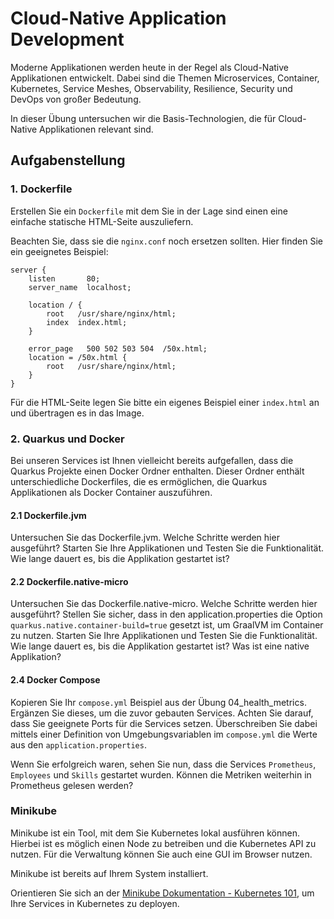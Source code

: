 # Cloud-Native Application Development

Moderne Applikationen werden heute in der Regel als Cloud-Native Applikationen entwickelt. 
Dabei sind die Themen Microservices, Container, Kubernetes, Service Meshes, Observability, Resilience, 
Security und DevOps von großer Bedeutung.

In dieser Übung untersuchen wir die Basis-Technologien, die für Cloud-Native Applikationen relevant sind.

## Aufgabenstellung

### 1. Dockerfile 

Erstellen Sie ein `Dockerfile` mit dem Sie in der Lage sind einen eine einfache statische HTML-Seite auszuliefern.

Beachten Sie, dass sie die `nginx.conf` noch ersetzen sollten. Hier finden Sie ein geeignetes Beispiel:

```nginx
server {
    listen       80;
    server_name  localhost;

    location / {
        root   /usr/share/nginx/html;
        index  index.html;
    }

    error_page   500 502 503 504  /50x.html;
    location = /50x.html {
        root   /usr/share/nginx/html;
    }
}
```

Für die HTML-Seite legen Sie bitte ein eigenes Beispiel einer `index.html` an und übertragen es in das Image.


### 2. Quarkus und Docker

Bei unseren Services ist Ihnen vielleicht bereits aufgefallen, dass die Quarkus Projekte einen Docker Ordner enthalten.
Dieser Ordner enthält unterschiedliche Dockerfiles, die es ermöglichen, die Quarkus Applikationen als Docker Container
auszuführen.

#### 2.1 Dockerfile.jvm

Untersuchen Sie das Dockerfile.jvm. Welche Schritte werden hier ausgeführt? 
Starten Sie Ihre Applikationen und Testen Sie die Funktionalität. 
Wie lange dauert es, bis die Applikation gestartet ist? 


#### 2.2 Dockerfile.native-micro 

Untersuchen Sie das Dockerfile.native-micro. Welche Schritte werden hier ausgeführt?
Stellen Sie sicher, dass in den application.properties die Option `quarkus.native.container-build=true` gesetzt ist, um 
GraalVM im Container zu nutzen.
Starten Sie Ihre Applikationen und Testen Sie die Funktionalität.
Wie lange dauert es, bis die Applikation gestartet ist?
Was ist eine native Applikation?

#### 2.4 Docker Compose

Kopieren Sie Ihr `compose.yml` Beispiel aus der Übung 04_health_metrics. Ergänzen Sie dieses, um die zuvor gebauten Services.
Achten Sie darauf, dass Sie geeignete Ports für die Services setzen. Überschreiben Sie dabei mittels einer Definition 
von Umgebungsvariablen im `compose.yml` die Werte aus den `application.properties`.

Wenn Sie erfolgreich waren, sehen Sie nun, dass die Services `Prometheus`, `Employees` und `Skills` gestartet wurden. 
Können die Metriken weiterhin in Prometheus gelesen werden?

### Minikube

Minikube ist ein Tool, mit dem Sie Kubernetes lokal ausführen können. Hierbei ist es möglich einen Node zu betreiben 
und die Kubernetes API zu nutzen. Für die Verwaltung können Sie auch eine GUI im Browser nutzen. 

Minikube ist bereits auf Ihrem System installiert.

Orientieren Sie sich an der [Minikube Dokumentation - Kubernetes 101](https://minikube.sigs.k8s.io/docs/tutorials/kubernetes_101/), 
um Ihre Services in Kubernetes zu deployen.